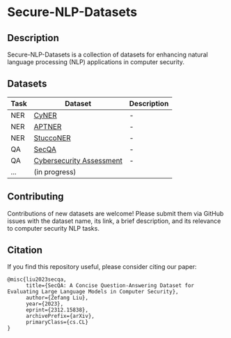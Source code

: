 # Secure-NLP-Datasets

## Description
Secure-NLP-Datasets is a collection of datasets for enhancing natural language processing (NLP) applications in computer security.

## Datasets
| Task | Dataset | Description |
| --- | --- | --- |
| NER | [CyNER](https://github.com/aiforsec/CyNER) | - |
| NER | [APTNER](https://github.com/wangxuren/APTNER) | - |
| NER | [StuccoNER](https://github.com/stucco/auto-labeled-corpus) | - |
| QA | [SecQA](https://huggingface.co/datasets/zefang-liu/secqa) | - |
| QA | [Cybersecurity Assessment](https://github.com/Ebazhanov/linkedin-skill-assessments-quizzes/tree/main/cybersecurity) | - |
| ... | (in progress) | |

## Contributing
Contributions of new datasets are welcome! Please submit them via GitHub issues with the dataset name, its link, a brief description, and its relevance to computer security NLP tasks.

## Citation
If you find this repository useful, please consider citing our paper:

```
@misc{liu2023secqa,
      title={SecQA: A Concise Question-Answering Dataset for Evaluating Large Language Models in Computer Security}, 
      author={Zefang Liu},
      year={2023},
      eprint={2312.15838},
      archivePrefix={arXiv},
      primaryClass={cs.CL}
}
```
